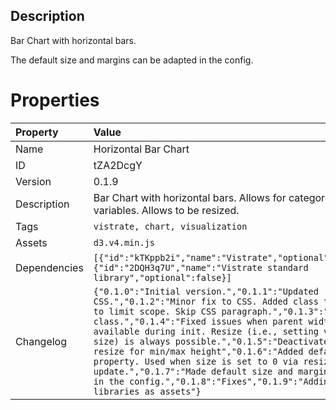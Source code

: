<h2>Description</h2>
<p>Bar Chart with horizontal bars.</p><p>The default size and margins can be adapted in the config.</p>

# Properties

| Property | Value |
| :--- | :--- |
| Name | Horizontal Bar Chart |
| ID | tZA2DcgY |
| Version | 0.1.9 |
| Description | Bar Chart with horizontal bars. Allows for categorical variables. Allows to be resized. |
| Tags | `vistrate, chart, visualization` |
| Assets | `d3.v4.min.js` |
| Dependencies | `[{"id":"kTKppb2i","name":"Vistrate","optional":false},{"id":"2DQH3q7U","name":"Vistrate standard library","optional":false}]` |
| Changelog | `{"0.1.0":"Initial version.","0.1.1":"Updated CSS.","0.1.2":"Minor fix to CSS. Added class to view to limit scope. Skip CSS paragraph.","0.1.3":"Fixed class.","0.1.4":"Fixed issues when parent width is not available during init. Resize (i.e., setting view size) is always possible.","0.1.5":"Deactivated auto-resize for min/max height","0.1.6":"Added defaultSize property. Used when size is set to 0 via resize update.","0.1.7":"Made default size and margin entries in the config.","0.1.8":"Fixes","0.1.9":"Adding libraries as assets"}` |